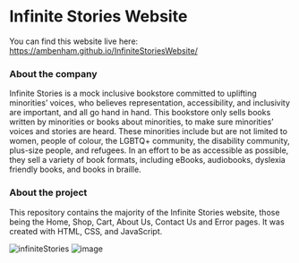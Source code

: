 # Infinite Stories Website

You can find this website live here: https://ambenham.github.io/InfiniteStoriesWebsite/

### About the company
Infinite Stories is a mock inclusive bookstore committed to uplifting minorities’ voices, who believes representation, accessibility, and inclusivity are important, and all go hand in hand. This bookstore only sells books written by minorities or books about minorities, to make sure minorities’ voices and stories are heard. These minorities include but are not limited to women, people of colour, the LGBTQ+ community, the disability community, plus-size people, and refugees. In an effort to be as accessible as possible, they sell a variety of book formats, including eBooks, audiobooks, dyslexia friendly books, and books in braille.

### About the project
This repository contains the majority of the Infinite Stories website, those being the Home, Shop, Cart, About Us, Contact Us and Error pages. It was created with HTML, CSS, and JavaScript.

![infiniteStories](https://github.com/ambenham/infiniteStoriesWebsite/assets/133724440/b4776c1c-0323-4e77-b057-9651918bdb9c) ![image](https://github.com/ambenham/infiniteStoriesWebsite/assets/133724440/b5cab260-e82b-4293-94cb-2ff7f0f2be7d)

